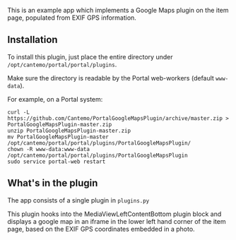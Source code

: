 This is an example app which implements a Google Maps plugin on the item page, populated from EXIF GPS information.

## Installation

To install this plugin, just place the entire directory under `/opt/cantemo/portal/portal/plugins`.

Make sure the directory is readable by the Portal web-workers (default `www-data`).

For example, on a Portal system:

```
curl -L https://github.com/Cantemo/PortalGoogleMapsPlugin/archive/master.zip > PortalGoogleMapsPlugin-master.zip 
unzip PortalGoogleMapsPlugin-master.zip 
mv PortalGoogleMapsPlugin-master /opt/cantemo/portal/portal/plugins/PortalGoogleMapsPlugin/
chown -R www-data:www-data /opt/cantemo/portal/portal/plugins/PortalGoogleMapsPlugin
sudo service portal-web restart
```

## What's in the plugin

The app consists of a single plugin in `plugins.py`

This plugin hooks into the MediaViewLeftContentBottom plugin block and
displays a google map in an iframe in the lower left hand corner of
the item page, based on the EXIF GPS coordinates embedded in a photo.

